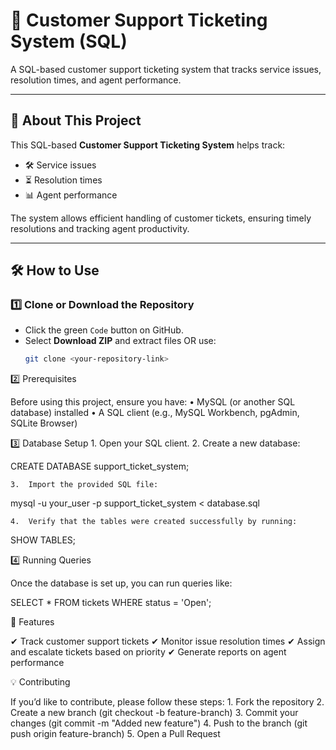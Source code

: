 # 📌 Customer Support Ticketing System (SQL)

A SQL-based customer support ticketing system that tracks service issues, resolution times, and agent performance.

---

## 📌 About This Project
This SQL-based **Customer Support Ticketing System** helps track:
- 🛠 Service issues  
- ⏳ Resolution times  
- 📊 Agent performance  

The system allows efficient handling of customer tickets, ensuring timely resolutions and tracking agent productivity.

---

## 🛠 How to Use

### 1️⃣ Clone or Download the Repository
- Click the green `Code` button on GitHub.
- Select **Download ZIP** and extract files OR use:
  ```bash
  git clone <your-repository-link>

2️⃣ Prerequisites

Before using this project, ensure you have:
	•	MySQL (or another SQL database) installed
	•	A SQL client (e.g., MySQL Workbench, pgAdmin, SQLite Browser)

3️⃣ Database Setup
	1.	Open your SQL client.
	2.	Create a new database:

CREATE DATABASE support_ticket_system;


	3.	Import the provided SQL file:

mysql -u your_user -p support_ticket_system < database.sql


	4.	Verify that the tables were created successfully by running:

SHOW TABLES;



4️⃣ Running Queries

Once the database is set up, you can run queries like:

SELECT * FROM tickets WHERE status = 'Open';

🔧 Features

✔ Track customer support tickets
✔ Monitor issue resolution times
✔ Assign and escalate tickets based on priority
✔ Generate reports on agent performance

💡 Contributing

If you’d like to contribute, please follow these steps:
	1.	Fork the repository
	2.	Create a new branch (git checkout -b feature-branch)
	3.	Commit your changes (git commit -m "Added new feature")
	4.	Push to the branch (git push origin feature-branch)
	5.	Open a Pull Request
